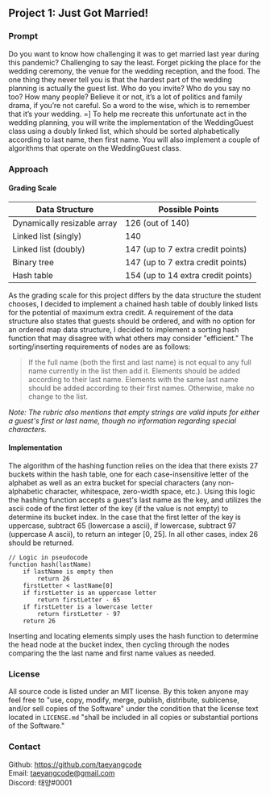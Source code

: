 ## Project 1: Just Got Married!

### Prompt

Do you want to know how challenging it was to get married last year during this
pandemic? Challenging to say the least. Forget picking the place for the wedding
ceremony, the venue for the wedding reception, and the food. The one thing they never
tell you is that the hardest part of the wedding planning is actually the guest list. Who
do you invite? Who do you say no too? How many people? Believe it or not, it’s a lot
of politics and family drama, if you’re not careful. So a word to the wise, which is to
remember that it’s your wedding. =]
To help me recreate this unfortunate act in the wedding planning, you will write the
implementation of the WeddingGuest class using a doubly linked list, which should be
sorted alphabetically according to last name, then first name. You will also implement a
couple of algorithms that operate on the WeddingGuest class.

### Approach

#### Grading Scale

| Data Structure              | Possible Points                    |
| --------------------------- | ---------------------------------- |
| Dynamically resizable array | 126 (out of 140)                   |
| Linked list (singly)        | 140                                |
| Linked list (doubly)        | 147 (up to 7 extra credit points)  |
| Binary tree                 | 147 (up to 7 extra credit points)  |
| Hash table                  | 154 (up to 14 extra credit points) |

As the grading scale for this project differs by the data structure the student chooses, I decided to implement a chained hash table of doubly linked lists for the potential of maximum extra credit. A requirement of the data structure also states that guests should be ordered, and with no option for an ordered map data structure, I decided to implement a sorting hash function that may disagree with what others may consider "efficient."
The sorting/inserting requirements of nodes are as follows:

> If the full name (both the first and last name) is not equal to any full name currently in the list then add it. Elements should be added according to their last name. Elements with the same last name should be added according to their first names. Otherwise, make no change to the list.

_Note: The rubric also mentions that empty strings are valid inputs for either a guest's first or last name, though no information regarding special characters._

#### Implementation

The algorithm of the hashing function relies on the idea that there exists 27 buckets within the hash table, one for each case-insensitive letter of the alphabet as well as an extra bucket for special characters (any non-alphabetic character, whitespace, zero-width space, etc.). Using this logic the hashing function accepts a guest's last name as the key, and utilizes the ascii code of the first letter of the key (if the value is not empty) to determine its bucket index. In the case that the first letter of the key is uppercase, subtract 65 (lowercase a ascii), if lowercase, subtract 97 (uppercase A ascii), to return an integer [0, 25]. In all other cases, index 26 should be returned.

```
// Logic in pseudocode
function hash(lastName)
    if lastName is empty then
        return 26
    firstLetter < lastName[0]
    if firstLetter is an uppercase letter
        return firstLetter - 65
    if firstLetter is a lowercase letter
        return firstLetter - 97
    return 26
```

Inserting and locating elements simply uses the hash function to determine the head node at the bucket index, then cycling through the nodes comparing the the last name and first name values as needed.

### License

All source code is listed under an MIT license.
By this token anyone may feel free to "use, copy, modify, merge, publish, distribute, sublicense, and/or sell copies of the Software" under the condition that the license text located in `LICENSE.md` "shall be included in all copies or substantial portions of the Software."

### Contact

Github: https://github.com/taeyangcode <br />
Email: taeyangcode@gmail.com <br />
Discord: 태양#0001
